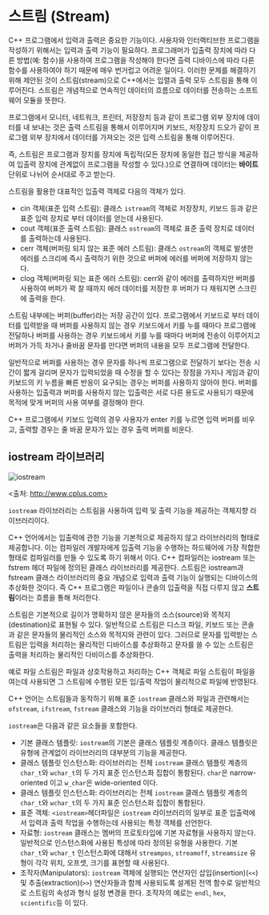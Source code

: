 # 스트림 (Stream)


C++ 프로그램에서 입력과 출력은 중요한 기능이다. 사용자와 인터랙티브한 프로그램을 작성하기 위해서는 입력과 출력 기능이 필요하다. 
프로그래머가 입출력 장치에 따라 다른 방법(예: 함수)을 사용하여 프로그램을 작성해야 한다면
츨력 디바이스에 따라 다른 함수를 사용하여야 하기 때문에 매우 번거럽고 어려운 일이다.
이러한 문제를 해결하기 위해 제안된 것이 스트림(stream)으로 C++에서는 입렬과 출력 모두 스트림을 통해 이루어진다. 
스트림은 개념적으로 연속적인 데이터의 흐름으로 데이터를 전송하는 소프트웨어 모듈을 뜻한다.

프로그램에서 모니터, 네트워크, 프린터, 저장장치 등과 같이 프로그램 외부 장치에 데이터를 내 보내는 것은 출력 스트림을 통해서 이루어지며 키보드, 저장장치 드오가 같이 프로그램 외부 장치에서 데이터를 가져오는 것은 입력 스트림을 통해 이루어진다.  

즉, 스트림은 프로그램과 장치를 장치에 독립적(모든 장치에 동일한 접근 방식을 제공하여 입출력 장치에 관계없이 프로그램을 작성할 수 있다.)으로 연결하며 데이터는 **바이트** 단위로 나뉘어 순서대로 주고 받는다. 

스트림을 활용한 대표적인 입출력 객체로 다음의 객체가  있다. 

* cin 객체(표준 입력 스트림):  클래스 ```istream```의 객체로 저장장치, 키보드 등과 같은 표준 입력 장치로 부터 데이터를 얻는데 사용된다. 
* cout 객체(표준 출력 스트림): 클래스 ```ostream```의 객체로 표준 출력 장치로 데이터를 출력하는데 사용된다.
* cerr 객체(버퍼링 되지 않는 표준 에러 스트림): 클래스 ```ostream```의 객체로 발생한 에러를 스크리에 즉시 출력하기 위한 것으로 버퍼에 에러를 버퍼에 저장하지 않는다.
* clog 객체(버퍼링 되는 표준 에러 스트림): cerr와 같이 에러를 출력하지만 버퍼를 사용하여 버퍼가 꽉 찰 때까지 에러 데이터를 저장한 후 버퍼가 다 채워지면 스크린에 출력을 한다. 

스트림 내부에는 버퍼(buffer)라는 저장 공간이 있다. 프로그램에서 키보드로 부터 데이터를 입력받을 때 버퍼를 사용하지 않는 경우 키보드에서 키를 
누를 때마다 프로그램에 전달하나 버퍼를 사용하는 경우 키보드에서 키를 누를 때마다 버퍼에 전송이 이루어지고 버퍼가 가득 차거나 줄바꿈 문자를 만다면 버퍼의 내용을 모두 프로그램에 전달한다. 


일반적으로 버퍼를 사용하는 경우 문자를 하나씩 프로그램으로 전달하기 보다는 전송 시간이 짧게 걸리며 문자가 입력되었을 때 수정을 할 수 있다는 장점을 가지나 게임과 같이 키보드의 키 누름을 빠른 반응이 요구되는 경우는 버퍼를 사용하지 않아야 한다. 
버퍼를 사용하는 입출력과 버퍼를 사용하지 않는 입출력은 서로 다른 용도로 사용되기 때문에 목적에 맞게 버퍼의 사용 여부를 결정해야 한다.

C++ 프로그램에서 키보드 입력의 경우 사용자가 enter 키를 누르면 입력 버퍼를 비우고, 출력할 경우는 줄 바꿈 문자가 있는 경우 출력 버퍼를 
비운다.   

##  iostream 라이브러리 

![iostream](http://www.cplusplus.com/img/iostream.gif) 

<출처: http://www.cplus.com>

``iostream`` 라이브러리는 스트림을 사용하여 입력 및 출력 기능을 제공하는 객체지향 라이브러리이다.

C++ 언어에서는 입출력에 관한 기능을 기본적으로 제공하지 않고 라이브러리의 형태로 제공합니다.
이는 컴파일러 개발자에게 입출력 기능을 수행하는 하드웨어에 가장 적합한 형태로 컴파일러를 만들 수 있도록 하기 위해서 이다. 
C++ 컴파일러는 iostream 또는 fstrem 헤더 파일에 정의된 클래스 라이브러리를 제공한다.
스트림은 iostream과 fstream 클래스 라이브러리의 중요 개념으로 입력과 출력 기능이 실행되는 디바이스의 추상화한 것이다.
즉 C++ 프로그램은 파일이나 콘솔의 입출력을 직접 다루지 않고 **스트림**이라는 흐름을 통해 처리한다. 

스트림은 기본적으로 길이가 명확하지 않은 문자들의 소스(source)와 목적지(destination)로 표현될 수 있다. 
일반적으로 스트림은 디스크 파일, 키보드 또는 콘솔과 같은 문자들의 물리적인 소스와 목적지와 관련이 있다. 
그러므로 문자를 입력받는 스트림은 입력을 처리하는 물리적인 디바이스를 추상화하고 문자를 쓸 수 있는 스트림은 
출력을 처리하는 물리적인 다비이스를 추상화한다.

예로 파일 스트림은 파일과 상호작용하고 처리하는 C++ 객체로 파일 스트림이 파일을 여는데 사용되면 그 스트림에
수행된 모든 입/출력 작업이 물리적으로 파일에 반영된다. 

C++ 언어는 스트림들과 동작하기 위해 표준 ```iostream``` 클래스와 파일과 관련해서는 ```ofstream```, 
```ifstream```, ```fstream``` 클래스와 기능을 라이브러리 형태로 제공한다.


```iostream```은 다음과 같은 요소들을 포함한다.

* 기본 클래스 템플릿: ```iostream```의 기본은 클래스 템플릿 계층이다. 
클래스 템플릿은 유형에 관계없이 라이브러리의 대부분의 기능을 제공한다.  
* 클래스 템플릿 인스턴스화: 라이브러리는 전체 ```iostream``` 클래스 템플릿 계층의 ```char_t```와 ```wchar_t```의 두 가지 표준 인스턴스화 집합이 통함된다.
```char```은 narrow-oriented 이고 ```w_char```은 wide-oriented 이다. 
* 클래스 템플릿 인스턴스화: 라이브러리는 전체 ```iostream``` 클래스 템플릿 계층의 ```char_t```와 ```wchar_t```의 두 가지 표준 인스턴스화 집합이 통함된다.
* 표준 객체: ```<iostream>```헤더파일은 ```iostream``` 라이브러리의 일부로 표준 입출력에서 입력과 출력 작업을 수행하는데 사용되는 특정 
객체를 선언한다.
* 자료형: ```iostream``` 클래스는 멤버의 프로토타입에 기본 자료형을 사용하지 않는다. 일반적으로 인스턴스화에 사용된 특성에 따라 정의된 유형을 사용한다.
기본 ```char_t```와 ```wchar_t``` 인스턴스화에 대해서 ```streampos```, ```streamoff```, ```streamsize``` 유형이 각각 위치, 오프셋, 크기를 표현할 때 사용된다. 
* 조작자(Manipulators): ```iostream``` 객체에 실행되는 연산자인 삽입(insertion)(```<<```) 및 추출(extraction)(```>>```) 
연산자들과 함께 사용되도록 설계된 전역 함수로 일반적으로 스트림의 속성과 형식 설정 변경을 한다. 
조작자의 예로는 ```endl```, ```hex```, ```scientific```등 이 있다.




